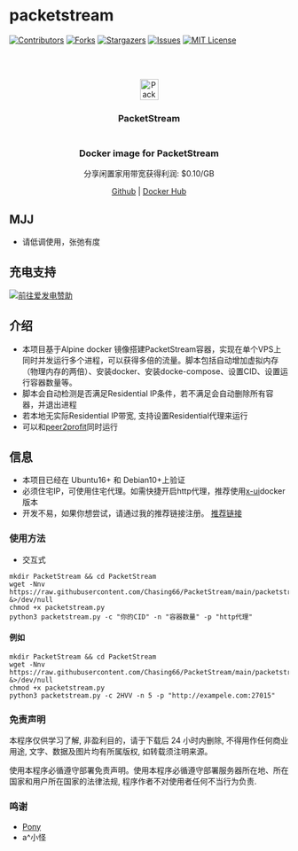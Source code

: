 # packetstream
<!-- PROJECT SHIELDS -->
[![Contributors][contributors-shield]][contributors-url]
[![Forks][forks-shield]][forks-url]
[![Stargazers][stars-shield]][stars-url]
[![Issues][issues-shield]][issues-url]
[![MIT License][license-shield]][license-url]

<!-- PROJECT LOGO -->
<br />
<p align="center">
  <br>
    <img src="https://packetstream.io/assets/images/logo.png?cb=1614583587" alt="PacketStream Logo" width="33" height="38">
    <h3 align="center">PacketStream</br>
  </br>
  <h3 align="center">Docker image for PacketStream</h3>
  <p align="center">分享闲置家用带宽获得利润: $0.10/GB</p>
  <p align="center">
    <a href="https://github.com/Chasing66/PacketStream" target="_blank">Github</a>
    |
    <a href="https://hub.docker.com/r/enwaiax/PacketStream" target="_blank">Docker Hub</a>
  </p>
</p>

## MJJ
- 请低调使用，张弛有度

## 充电支持

<a href="https://afdian.net/@LuckyHunter"><img src="https://img.shields.io/badge/%E7%88%B1%E5%8F%91%E7%94%B5-LuckyHunter-%238e8cd8?style=for-the-badge" alt="前往爱发电赞助" width=auto height=auto border="0" /></a>

## 介绍
- 本项目基于Alpine docker 镜像搭建PacketStream容器，实现在单个VPS上同时并发运行多个进程，可以获得多倍的流量。脚本包括自动增加虚拟内存（物理内存的两倍）、安装docker、安装docke-compose、设置CID、设置运行容器数量等。
- 脚本会自动检测是否满足Residential IP条件，若不满足会自动删除所有容器，并退出进程
- 若本地无实际Residential IP带宽, 支持设置Residential代理来运行
- 可以和[peer2profit](https://github.com/Chasing66/peer2profit)同时运行

## 信息
- 本项目已经在 Ubuntu16+ 和 Debian10+上验证
- 必须住宅IP，可使用住宅代理。如需快捷开启http代理，推荐使用[x-ui](https://github.com/Chasing66/beautiful_docker/tree/main/x-ui)docker 版本
- 开发不易，如果你想尝试，请通过我的推荐链接注册。 [推荐链接](https://packetstream.io/?psr=2HVV)


### 使用方法
- 交互式
```shell
mkdir PacketStream && cd PacketStream
wget -Nnv https://raw.githubusercontent.com/Chasing66/PacketStream/main/packetstream.py &>/dev/null
chmod +x packetstream.py
python3 packetstream.py -c "你的CID" -n "容器数量" -p "http代理"
```
#### 例如
```shell
mkdir PacketStream && cd PacketStream
wget -Nnv https://raw.githubusercontent.com/Chasing66/PacketStream/main/packetstream.py &>/dev/null
chmod +x packetstream.py
python3 packetstream.py -c 2HVV -n 5 -p "http://exampele.com:27015"
```

### 免责声明

本程序仅供学习了解, 非盈利目的，请于下载后 24 小时内删除, 不得用作任何商业用途, 文字、数据及图片均有所属版权, 如转载须注明来源。

使用本程序必循遵守部署免责声明。使用本程序必循遵守部署服务器所在地、所在国家和用户所在国家的法律法规, 程序作者不对使用者任何不当行为负责.

### 鸣谢
- [Pony](https://peer2profit.net/)
- a^小怪

<!-- MARKDOWN LINKS & IMAGES -->
<!-- https://www.markdownguide.org/basic-syntax/#reference-style-links -->
[contributors-shield]: https://img.shields.io/github/contributors/Chasing66/PacketStream.svg?style=for-the-badge
[contributors-url]: https://github.com/Chasing66/PacketStream/graphs/contributors
[forks-shield]: https://img.shields.io/github/forks/Chasing66/PacketStream.svg?style=for-the-badge
[forks-url]: https://github.com/Chasing66/PacketStream/network/members
[stars-shield]: https://img.shields.io/github/stars/Chasing66/PacketStream.svg?style=for-the-badge
[stars-url]: https://github.com/Chasing66/PacketStream/stargazers
[issues-shield]: https://img.shields.io/github/issues/Chasing66/PacketStream.svg?style=for-the-badge
[issues-url]: https://github.com/Chasing66/PacketStream/issues
[license-shield]: https://img.shields.io/github/license/Chasing66/PacketStream.svg?style=for-the-badge
[license-url]: https://github.com/Chasing66/PacketStream/blob/main/LICENSE